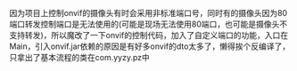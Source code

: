 因为项目上控制onvif的摄像头有时会采用非标准端口号，同时有的摄像头因为80端口转发控制端口是无法使用的(可能是现场无法使用80端口，也可能是摄像头不支持转发)，所以魔改了一下onvif的控制代码，加入了自定义端口的功能，入口在Main，引入onvif.jar依赖的原因是有好多onvif的dto太多了，懒得挨个反编译了，只拿出了基本流程的类在com.yyzy.pz中